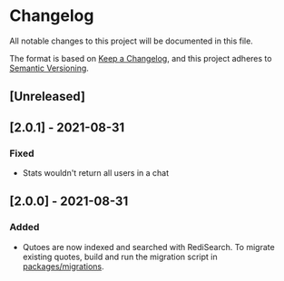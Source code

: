 # Changelog

All notable changes to this project will be documented in this file.

The format is based on [Keep a Changelog](https://keepachangelog.com/en/1.0.0/),
and this project adheres to [Semantic Versioning](https://semver.org/spec/v2.0.0.html).

## [Unreleased]

## [2.0.1] - 2021-08-31

### Fixed

- Stats wouldn't return all users in a chat

## [2.0.0] - 2021-08-31

### Added

- Qutoes are now indexed and searched with RediSearch. To migrate existing quotes,
  build and run the migration script in [packages/migrations](./packages/migrations/src/0001_redisearch.ts).
